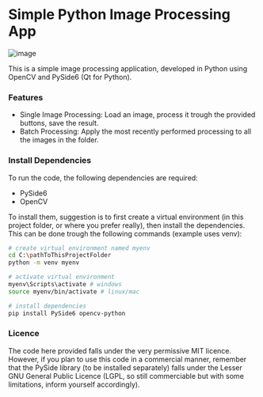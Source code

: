 # Simple Python Image Processing App

![image](https://github.com/user-attachments/assets/3247e741-c4bd-4141-a6b3-3da0a285a875)

This is a simple image processing application, developed in Python using OpenCV and PySide6 (Qt for Python).

### Features

- Single Image Processing: Load an image, process it trough the provided buttons, save the result.
- Batch Processing: Apply the most recently performed processing to all the images in the folder.

### Install Dependencies

To run the code, the following dependencies are required:
- PySide6
- OpenCV

To install them, suggestion is to first create a virtual environment (in this project folder, or where you prefer really), then install the dependencies. This can be done trough the following commands (example uses venv):
```bash
# create virtual environment named myenv
cd C:\pathToThisProjectFolder
python -m venv myenv

# activate virtual environment
myenv\Scripts\activate # windows
source myenv/bin/activate # linux/mac

# install dependencies
pip install PySide6 opencv-python
```

### Licence

The code here provided falls under the very permissive MIT licence. However, if you plan to use this code in a commercial manner, remember that the PySide library (to be installed separately) falls under the Lesser GNU General Public Licence (LGPL, so still commerciable but with some limitations, inform yourself accordingly).
